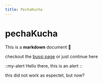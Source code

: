 ```yaml
---
title: PechaKucha
--- 
```


# pechaKucha

This is a **markdown** document :rocket:

checkout the [bussi page](/) or just continue here

::my-alert
Hello there, this is an alert
:: 

this did not work as espectet, but now?
